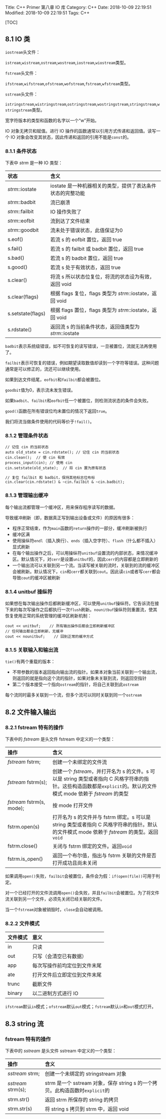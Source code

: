 Title: C++ Primer 第八章 IO 库
Category: C++
Date: 2018-10-09 22:19:51
Modified: 2018-10-09 22:19:51
Tags: C++

[TOC]

## 8.1 IO 类

`iostream`头文件：

`istream`,`wistream`,`ostream`,`wostream`,`iostream`,`wiostream`类型。

`fstream`头文件：

`ifstream`,`wifstream`,`ofstream`,`wofstream`,`fstream`,`wfstream`类型。

`sstream`头文件：

`istringstream`,`wistringstream`,`ostringstream`,`wostringstream`,`stringstream`,`wstringstream`类型。

宽字符版本的类型和函数的名字以一个“w”开始。

IO 对象无拷贝和赋值。进行 IO 操作的函数通常以引用方式传递和返回值。读写一个 IO 对象会改变其状态，因此传递和返回的引用不能是`const`的。

### 8.1.1 条件状态

下表中 *strm* 是一种 IO 类型：

| 状态 | 含义 |
| :------------- | :------------- |
| *strm*::iostate | iostate 是一种机器相关的类型，提供了表达条件状态的完整功能 |
| *strm*::badbit | 流已崩溃 |
| *strm*::failbit | IO 操作失败了 |
| *strm*::eofbit | 流到达了文件结束 |
| *strm*::goodbit | 流未处于错误状态，此值保证为0 |
| s.eof() | 若流 s 的 eofbit 置位，返回 true |
| s.fail() | 若流 s 的 failbit 或 badbit 置位，返回 true |
| s.bad() | 若流 s 的 badbit 置位，返回 true |
| s.good() | 若流 s 处于有效状态，返回 true |
| s.clear() | 将流 s 所以状态位复位，将流的状态设为有效，返回 void |
| s.clear(flags) | 根据 flags 复位，flags 类型为 *strm*::iostate，返回 void |
| s.setstate(flags) | 根据 flags 置位，flags 类型为 *strm*::iostate，返回 void |
| s.rdstate() | 返回流 s 的当前条件状态，返回值类型为 *strm*::iostate |

`badbit`表示系统级错误，如不可恢复的读写错误，一旦被置位，流就无法再使用了。

`failbit`表示可恢复的错误，例如期望读取数值却读到一个字符等错误。这种问题通常是可以修正的，流还可以继续使用。

如果到达文件结尾，`eofbit`和`failbit`都会被置位。

`goodbit`值为0，表示流未发生错误。

如果`badbit`、`failbit`和`eofbit`任一个被置位，则检测流状态的条件会失败。

`good()`函数在所有错误位均未置位的情况下返回`true`。

我们将流当做条件使用的代码等价于`!fail()`。

### 8.1.2 管理条件状态

```
// 记住 cin 的当前状态
auto old_state = cin.rdstate(); // 记住 cin 的当前状态
cin.clean();  // 使 cin 有效
process_input(cin); // 使用 cin
cin.setstate(old_state);  // 将 cin 置为原有状态
```

```
// 复位 failbit 和 badbit，保持其他标志位布标
cin.clear(cin.rdstate() & ~cin.failbit & ~cin.badbit);
```

### 8.1.3 管理输出缓冲

每个输出流都管理一个缓冲区，用来保存程序读写的数据。

导致缓冲刷新（即，数据真正写到输出设备或文件）的原因有很多：

- 程序正常结束，作为`main`函数的`return`操作的一部分，缓冲刷新被执行
- 缓冲区满
- 使用操纵符`endl`（插入换行）、`ends`（插入空字符）、`flush`（什么都不插入）显式刷新
- 在每个输出操作之后，可以用操纵符`unitbuf`设置流的内部状态，来情况缓冲区。默认情况下，对`cerr`是设置`unitbuf`的，因此`cerr`的内容都是立即刷新的
- 一个输出流可以关联到另一个流。当读写被关联的流时，关联到的流的缓冲区会被刷新。默认情况下，`cin`和`cerr`都关联到`cout`。因此读`cin`或者写`cerr`都会导致`cout`的缓冲区被刷新

### 8.1.4 unitbuf 操纵符

如果想在每次输出操作后都刷新缓冲区，可以使用`unitbuf`操纵符。它告诉流在接下来的每次写操作之后都执行一次`flush`刷新。`nounitbuf`操纵符则重置流，使其恢复使用正常的系统管理的缓冲区刷新机制：

```
cout << unitbuf;    // 所有输出操作后都会立即刷新缓冲区
// 任何输出都会立即刷新，无缓冲
cout << nounitbuf;    // 回到正常的缓冲方式
```

### 8.1.5 关联输入和输出流

`tie()`有两个重载的版本：

- 不带参数的版本返回指向输出流的指针。如果本对象当前关联到一个输出流，则返回的就是指向这个流的指针，如果对象未关联到流，则返回空指针
- 第二个版本接受一个指向`ostream`的指针，将自己关联到此`ostream`

每个流同时最多关联到一个流，但多个流可以同时关联到同一个`ostream`

## 8.2 文件输入输出

### 8.2.1 fstream 特有的操作

下表中的 *fstream* 是头文件 fstream 中定义的一个类型：

| 操作 | 含义 |
| :------------- | :------------- |
| *fstream* fstrm; | 创建一个未绑定的文件流 |
| *fstream* fstrm(s); | 创建一个 *fstream*，并打开名为 s 的文件。s 可以是 string 类型或者指向 C 风格字符串的指针。这些构造函数都是`explicit`的。默认的文件模式 mode 依赖于 *fstream* 的类型 |
| *fstream* fstrm(s, mode); | 按 mode 打开文件 |
| fstrm.open(s) | 打开名为 s 的文件并与 fstrm 绑定。s 可以是 string 类型或者指向 C 风格字符串的指针。默认的文件模式 mode 依赖于 *fstream* 的类型。返回`void` |
| fstrm.close() | 关闭与 fstrm 绑定的文件。返回`void` |
| fstrm.is_open() | 返回一个布尔值，指出与 fstrm 关联的文件是否打开成功且尚未关闭 |

如果调用`open()`失败，`failbit`会被置位，条件会为假：`if(open(file))`可用于判定。

对一个已经打开的文件流调用`open()`会失败，并且`failbit`会被置位。为了将文件流关联到另一个文件，必须先关闭已经关联的文件。

当一个`fstream`对象被销毁时，`close`会自动被调用。

### 8.2.2 文件模式

| 文件模式 | 意义 |
| :------------- | :------------- |
| in | 只读 |
| out | 只写（会清空已有数据） |
| app | 每次写操作前均定位到文件末尾|
| ate | 打开文件后立即定位到文件末尾|
| trunc | 截断文件|
| binary | 以二进制方式进行 IO|

`ifstream`默认`in`模式；`ofstream`默认`out`模式；`fstream`默认`in`和`out`模式打开。

## 8.3 string 流

### fstream 特有的操作

下表中的 *sstream* 是头文件 sstream 中定义的一个类型：

| 操作 | 含义 |
| :------------- | :------------- |
| *sstream* strm; | 创建一个未绑定的 stringstream 对象|
| *sstream* strm(s); | strm 是一个 sstream 对象，保存 string s 的一个拷贝。此构造函数时`explicit`的|
| strm.str() | 返回 strm 所保存的 string 的拷贝 |
| strm.str(s)| 将 string s 拷贝到 strm 中，返回 void|
